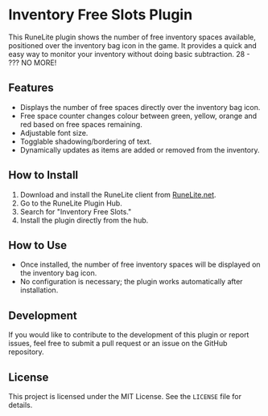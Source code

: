 # Inventory Free Slots Plugin

This RuneLite plugin shows the number of free inventory spaces available, positioned over the inventory bag icon in the game. It provides a quick and easy way to monitor your inventory without doing basic subtraction.
28 - ??? NO MORE!

## Features
- Displays the number of free spaces directly over the inventory bag icon.
- Free space counter changes colour between green, yellow, orange and red based on free spaces remaining.
- Adjustable font size.
- Togglable shadowing/bordering of text.
- Dynamically updates as items are added or removed from the inventory.

## How to Install
1. Download and install the RuneLite client from [RuneLite.net](https://runelite.net/).
2. Go to the RuneLite Plugin Hub.
3. Search for "Inventory Free Slots."
4. Install the plugin directly from the hub.

## How to Use
- Once installed, the number of free inventory spaces will be displayed on the inventory bag icon.
- No configuration is necessary; the plugin works automatically after installation.

## Development
If you would like to contribute to the development of this plugin or report issues, feel free to submit a pull request or an issue on the GitHub repository.

## License
This project is licensed under the MIT License. See the `LICENSE` file for details.
